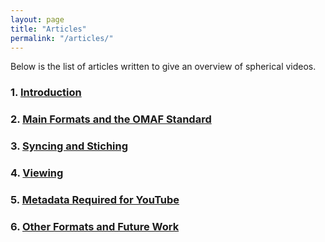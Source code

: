 ```yaml
---
layout: page
title: "Articles"
permalink: "/articles/"
---
```

Below is the list of articles written to give an overview of spherical videos.

### 1. [Introduction](/articles/introduction)

### 2. [Main Formats and the OMAF Standard](/articles/formats)

### 3. [Syncing and Stiching](/articles/syncing_and_stitching)

### 4. [Viewing](/articles/viewing)

### 5. [Metadata Required for YouTube](/articles/metadata)

### 6. [Other Formats and Future Work](/articles/future_work)